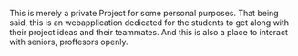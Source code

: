 This is merely a private Project for some personal purposes.
That being said, this is an webapplication dedicated for the students to get along with their
project ideas and their teammates.
And this is also a place to interact with seniors, proffesors openly.